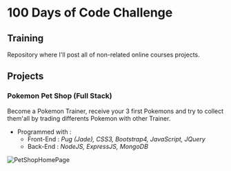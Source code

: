 # 100 Days of Code Challenge

## Training

Repository where I'll post all of non-related online courses projects.

## Projects

### Pokemon Pet Shop (Full Stack)  

Become a Pokemon Trainer, receive your 3 first Pokemons and try to collect them'all by trading differents Pokemon with other Trainer.

- Programmed with :
  - Front-End : *Pug (Jade), CSS3, Bootstrap4, JavaScript, JQuery*
  - Back-End : *NodeJS, ExpressJS, MongoDB*

![PetShopHomePage](img/pokemon-log.gif)
